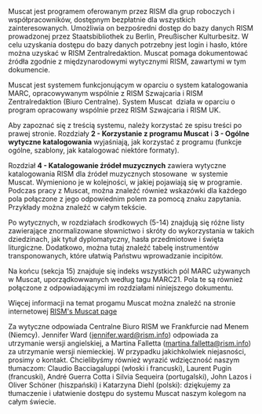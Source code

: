 Muscat jest programem oferowanym przez RISM dla grup roboczych i współpracowników, dostępnym bezpłatnie dla wszystkich zainteresowanych. Umożliwia on bezpośredni dostęp do bazy danych RISM prowadzonej przez Staatsbibliothek zu Berlin, Preußischer Kulturbesitz. W celu uzyskania dostępu do bazy danych potrzebny jest login i hasło, które można uzyskać w RISM Zentralredaktion. Muscat pomaga dokumentować źródła zgodnie z międzynarodowymi wytycznymi RISM, zawartymi w tym dokumencie.  
  
Muscat jest systemem funkcjonującym w oparciu o system katalogowania MARC, opracowywanym wspólnie z RISM Szwajcaria i RISM Zentralredaktion (Biuro Centralne). System Muscat&nbsp; działa w oparciu o program opracowany wspólnie przez RISM Szwajcaria i RISM UK.  
  
Aby zapoznać się z treścią systemu, należy korzystać ze spisu treści po prawej stronie. Rozdziały **2 - Korzystanie z programu Muscat** i **3 - Ogólne wytyczne katalogowania** wyjaśniają, jak korzystać z programu (funkcje ogólne, szablony, jak katalogować niektóre formaty).  
  
Rozdział **4 - Katalogowanie źródeł muzycznych** zawiera wytyczne katalogowania RISM dla źródeł muzycznych stosowane&nbsp; w systemie Muscat. Wymieniono je w kolejności, w jakiej pojawiają się w programie. Podczas pracy z Muscat, można znaleźć również wskazówki dla każdego pola połączone z jego odpowiednim polem za pomocą znaku zapytania. Przykłady można znaleźć w całym tekście.  
  
Po wytycznych, w rozdziałach środkowych (5-14) znajdują się różne listy zawierające znormalizowane słownictwo i skróty do wykorzystania w takich dziedzinach, jak tytuł dyplomatyczny, hasła przedmiotowe i święta liturgiczne. Dodatkowo, można tutaj znaleźć tabelę instrumentów transponowanych, które ułatwią Państwu wprowadzanie incipitów.  
  
Na końcu (sekcja 15) znajduje się indeks wszystkich pól MARC używanych w Muscat, uporządkowwanych według tagu MARC21. Pola te są również połączone z odpowiadającymi im rozdziałami niniejszego dokumentu.

  

Więcej informacji na temat progamu Muscat można znaleźć na stronie internetowej [RISM's Muscat page](http://www.rism.info/en/community/muscat.html)   

  

Za wytyczne odpowiada Centralne Biuro RISM we Frankfurcie nad Menem (Niemcy). Jennifer Ward (jennifer.ward@rism.info) odpowiada za utrzymanie wersji angielskiej, a Martina Falletta (martina.falletta@rism.info) za utrzymanie wersji niemieckiej. W przypadku jakichkolwiek niejasności, prosimy o kontakt. Chcielibyśmy również wyrazić wdzięczność naszym tłumaczom: Claudio Bacciagaluppi (włoski i francuski), Laurent Pugin (francuski), André Guerra Cotta i Silvia Sequeira (portugalski), John Lazos i Oliver Schöner (hiszpański) i Katarzyna Diehl (polski): dziękujemy za tłumaczenie i ułatwienie dostępu do systemu Muscat naszym kolegom na całym świecie.